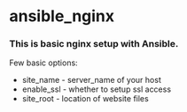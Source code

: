 # ansible_nginx


### This is basic nginx setup with Ansible.

Few basic options:
 * site_name - server_name of your host
 * enable_ssl - whether to setup ssl access
 * site_root - location of website files


